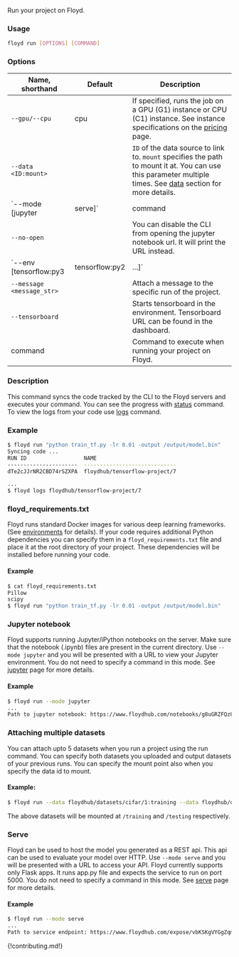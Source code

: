 Run your project on Floyd.

### Usage
```bash
floyd run [OPTIONS] [COMMAND]
```

### Options
| Name, shorthand | Default | Description |
| --------------- | ------- | ----------- |
| `--gpu/--cpu` |  cpu    | If specified, runs the job on a GPU (G1) instance or CPU (C1) instance. See instance specifications on the [pricing](https://www.floydhub.com/pricing) page. |
| `--data <ID:mount>` |    | `ID` of the data source to link to. `mount` specifies the path to mount it at. You can use this parameter multiple times. See [data](../guides/data/mounting_data) section for more details. |
| `--mode [jupyter|serve]` |  command  | Specify the mode you want to run the project. The default behavior executes the command you specify. See [jupyter](../guides/jupyter) and [serve](#serve) sections for more info on them. |
| `--no-open` |   | You can disable the CLI from opening the jupyter notebook url. It will print the URL instead. |
| `--env [tensorflow:py3|tensorflow:py2|...]` | keras:py3  | Specify the environment you want to use for your project. See [environments](../guides/environments) for the full list. |
| `--message <message_str>` |    | Attach a message to the specific run of the project. |
| `--tensorboard` |   | Starts tensorboard in the environment. Tensorboard URL can be found in the dashboard. |
| command |      | Command to execute when running your project on Floyd. |

### Description
This command syncs the code tracked by the CLI to the Floyd servers and executes your command. You can see the progress
with [status](./status) command. To view the logs from your code use [logs](./logs) command.

### Example
```bash
$ floyd run "python train_tf.py -lr 0.01 -output /output/model.bin"
Syncing code ...
RUN ID                  NAME
----------------------  -----------------------------
dTe2cJJrNR2CBD74rSZXPA  floydhub/tensorflow-project/7

...
$ floyd logs floydhub/tensorflow-project/7
```

### floyd_requirements.txt
Floyd runs standard Docker images for various deep learning frameworks.(See [environments](../guides/environments) for details). If your
code requires additional Python dependencies you can specify them in a `floyd_requirements.txt` file and place it at the root
directory of your project. These dependencies will be installed before running your code.

#### Example
```bash
$ cat floyd_requirements.txt
Pillow
scipy
$ floyd run "python train_tf.py -lr 0.01 -output /output/model.bin"
```
### Jupyter notebook
Floyd supports running Jupyter/iPython notebooks on the server. Make sure that the notebook (.ipynb) files are present in the
current directory. Use `--mode jupyter` and you will be presented with a URL to view your Jupyter environment. You do not need
to specify a command in this mode. See [jupyter](../guides/jupyter) page for more details.

#### Example
```bash
$ floyd run --mode jupyter
...
Path to jupyter notebook: https://www.floydhub.com/notebooks/g8uGRZFQz85meArJGToEcs
```

### Attaching multiple datasets

You can attach upto 5 datasets when you run a project using the run command. You can specify both
datasets you uploaded and output datasets of your previous runs. You can specify the mount point
also when you specify the data id to mount.

#### Example:
```bash
$ floyd run --data floydhub/datasets/cifar/1:training --data floydhub/datasets/faces/21:testing "python script.py"
```
The above datasets will be mounted at `/training` and `/testing` respectively.

### Serve
Floyd can be used to host the model you generated as a REST api. This api can be used to evaluate your model over HTTP.
Use `--mode serve` and you will be presented with a URL to access your API. Floyd currently supports only Flask apps.
It runs app.py file and expects the service to run on port 5000. You do not need to specify a command in this mode.
See [serve](../examples/style_transfer/#serve-mode) page for more details.

#### Example
```bash
$ floyd run --mode serve
...
Path to service endpoint: https://www.floydhub.com/expose/vbKSKgVYGgZqmM9i3LjLBb
```

{!contributing.md!}
